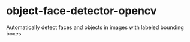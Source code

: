 # object-face-detector-opencv
Automatically detect faces and objects in images with labeled bounding boxes
